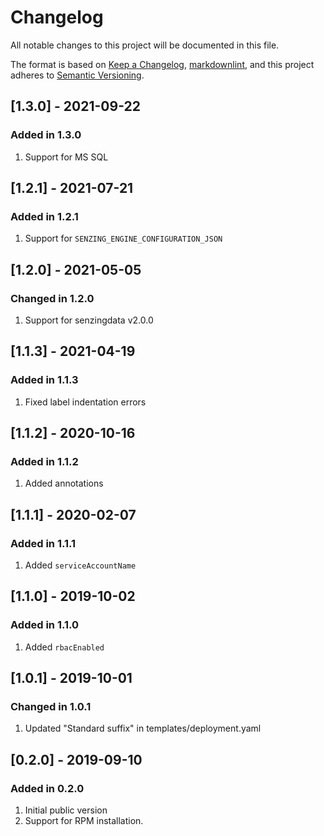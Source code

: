 # Changelog

All notable changes to this project will be documented in this file.

The format is based on [Keep a Changelog](https://keepachangelog.com/en/1.0.0/),
[markdownlint](https://dlaa.me/markdownlint/),
and this project adheres to [Semantic Versioning](https://semver.org/spec/v2.0.0.html).

## [1.3.0] - 2021-09-22

### Added in 1.3.0

1. Support for MS SQL

## [1.2.1] - 2021-07-21

### Added in 1.2.1

1. Support for `SENZING_ENGINE_CONFIGURATION_JSON`

## [1.2.0] - 2021-05-05

### Changed in 1.2.0

1. Support for senzingdata v2.0.0

## [1.1.3] - 2021-04-19

### Added in 1.1.3

1. Fixed label indentation errors

## [1.1.2] - 2020-10-16

### Added in 1.1.2

1. Added annotations

## [1.1.1] - 2020-02-07

### Added in 1.1.1

1. Added `serviceAccountName`

## [1.1.0] - 2019-10-02

### Added in 1.1.0

1. Added `rbacEnabled`

## [1.0.1] - 2019-10-01

### Changed in 1.0.1

1. Updated "Standard suffix" in templates/deployment.yaml

## [0.2.0] - 2019-09-10

### Added in 0.2.0

1. Initial public version
1. Support for RPM installation.
